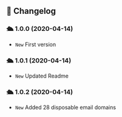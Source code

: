 ## :scroll: Changelog

### :passenger_ship: 1.0.0 (2020-04-14)
- `New` First version

### :passenger_ship: 1.0.1 (2020-04-14)
- `New` Updated Readme

### :passenger_ship: 1.0.2 (2020-04-14)
- `New` Added 28 disposable email domains
